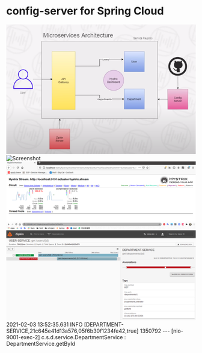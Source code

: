 # config-server for Spring Cloud
![Screenshot](msarch.png)
![Screenshot](springcloud.jpg)
![Screenshot](hystrix-dashboard.png)
![Screenshot](sleuth-zipkin.png)
2021-02-03 13:52:35.631  INFO [DEPARTMENT-SERVICE,21c645e41d13a576,05f6b30f1234fe42,true] 1350792 --- [nio-9001-exec-2] c.s.d.service.DepartmentService          : DepartmentService.getById
